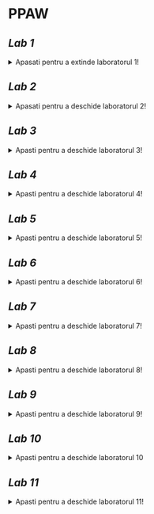 # PPAW

## _**Lab 1**_
<details unu>
  <summary>Apasati pentru a extinde laboratorul 1!</summary>

### **Exercitii:**
#### _*1. Adaugati un nou camp clasei Masina din cadrul proiectului demo si modificati toate nivelurile aplicatiei WinForms sa reflecte aceasta schimbare.*_

_*Campul adaugat este **Culoare** de tip string.*_
  
**a. Masina.cs**
```csharp
namespace LibrarieModele{
    public class Masina {
      // ...
      public string Culoare {get; set;}
  
      public Masina(DateTime dataFabricatie, int idCompanie, string model, decimal pret, string culoare, int idMasina = 0)
      {
        // ...
        Culoare = culoare;
      }
  
      public Masina (DataRow linieBD)
      {
          // ...
          Culoare = linieBD["culoare"].ToString();
      }
    } // class Masina
  } // namespace Librarie Modele
```

**b. AdministrareMasini.cs**
```csharp  
  namespace NivelAccesDate_SQLServer
{
    public class AdministrareMasini: IStocareMasini
    {
       public bool AddMasina(Masina m)
        {
            return SqlDBHelper.ExecuteNonQuery(
                "insert into dbo.Masini VALUES (@DataFabricatie, @IdCompanie, @Model, @Pret, @Culoare)", CommandType.Text,
                // ...
                new SqlParameter("@Culoare", m.Culoare)
            );
        }

        public bool UpdateMasina(Masina m)
        {
            return SqlDBHelper.ExecuteNonQuery(
                "UPDATE dbo.Masini set dataFabricatie = @DataFabricatie, idCompanie = @IdCompanie, model =@Model, pret =@Pret, culoare = @Culoare where idMasina=@IdMasina", CommandType.Text,
                // ...
                new SqlParameter("@Culoare", m.Culoare)
            );
        }
    } // class AdministrareMasini
} // namespace NivelAccesDate_SQLServer  
```
  
**c. FormaAdaugare.cs**
```csharp
namespace InterfataUtilizator
{
    public partial class FormaAdaugare : MetroForm
    {
      // ...
       private void dataGridMasini_CellContentClick(object sender, DataGridViewCellEventArgs e)
        {
            this.Width = 1000;
            int currentRowIndex = dataGridMasini.CurrentCell.RowIndex;
            string idMasina = dataGridMasini[PRIMA_COLOANA, currentRowIndex].Value.ToString();

            try
            {
                Masina m = stocareMasini.GetMasina(Int32.Parse(idMasina));

                //incarcarea datelor in controalele de pe forma
                if (m != null)
                {
                    // ...
                    txtCuloare.Text = m.Culoare; // adaugarea campului Culoare
                }
            }
            catch (Exception ex)
            {
                MessageBox.Show(ex.Message.ToString());
            }
            pnlEditare.Visible = true;
        }

        private void btnActualizeaza_Click(object sender, EventArgs e)
        {
            try
            {
                var masina = new Masina(
                    dtDataFabricatie.Value,
                    ((ComboItem)cmbCompanii.SelectedItem).Value,
                    txtModel.Text,
                    decimal.Parse(txtPret.Text),
                    txtCuloare.Text, // adaugarea metroBox-ului Culoare
                    Int32.Parse(lblIdMasina.Text));

                var rezultat = stocareMasini.UpdateMasina(masina);
                if (rezultat == SUCCES)
                {
                    MessageBox.Show("Masina actualizata");
                    AfiseazaCatalog();
                }
                else
                {
                    MessageBox.Show("Eroare la actualizare masina");
                }
            }
            catch (Exception ex)
            {
                MessageBox.Show("Exceptie" + ex.Message);
            }
        }

      // ...      
    } // class FormaAdaugare
} // namespace InterfataUtilizator
```
  
**d. FormaAfisare**
  
```csharp
namespace InterfataUtilizator
{
    public partial class FormaAfisare : MetroForm
    {
       // ...
    
        private void AfiseazaCatalog()
        {
            try
            {
                var masini = stocareMasini.GetMasini();
                if (masini != null && masini.Any())
                { // adugare campului "Culoare" in Select
                    dataGridMasini.DataSource = masini.Select(m=> new { m.IdMasina, m.Model, m.Companie.Nume, m.DataFabricatie, m.Pret, m.Culoare }).ToList() ;

                    dataGridMasini.Columns[0].Visible = false;
                    dataGridMasini.Columns[2].HeaderText = "Companie";
                    dataGridMasini.Columns[3].HeaderText = "Data fabricatie";
                }
            }
            catch (Exception ex)
            {
                MessageBox.Show(ex.Message.ToString());
            }
        }
    
    } // class FormaAfisare
 } // namespace InterfataUtilizator
  
```

### *Rezultate:*
  
**1. Afisare si modificare date masina**
  
  ![afisare_modoficare_masini](https://user-images.githubusercontent.com/39569343/139529075-649f81d6-4473-457f-a57a-52e077e768f7.png)
  
**2. Adaugare masina**  
  
  ![adaugare_masina](https://user-images.githubusercontent.com/39569343/139529176-c3b16af7-296c-40ec-9762-44aca0298b84.png)
</details>

## _**Lab 2**_
<details>
  <summary>Apasati pentru a deschide laboratorul 2!</summary>
  
  ### _**Exercitii:**_
  #### *2. Adaugati o noua forma care sa afiseze toate companiile introduse.*
  
  **a. ListaCompanii.aspx**
  ```csharp
  <%@ Page Title="" Language="C#" MasterPageFile="~/Site.Master" AutoEventWireup="true" CodeBehind="ListaCompanii.aspx.cs" Inherits="InterfataUtilizator_WebForms.ListaCompanii" %>
<asp:Content ID="Content1" ContentPlaceHolderID="MainContent" runat="server">
    <section>
        <div>
            <hgroup>
                <h2><%: Page.Title %></h2>
            </hgroup>

            <asp:ListView ID="productList" runat="server" 
                DataKeyNames="IdCompanie" GroupItemCount="4"
                ItemType="LibrarieModele.Companie" SelectMethod="GetCompanii">
                <EmptyDataTemplate>
                    <table >
                        <tr>
                            <td>Nu a fost gasita nici o companie.</td>
                        </tr>
                    </table>
                </EmptyDataTemplate>
                <EmptyItemTemplate>
                    <td/>
                </EmptyItemTemplate>
                <GroupTemplate>
                    <tr id="itemPlaceholderContainer" runat="server">
                        <td id="itemPlaceholder" runat="server"></td>
                    </tr>
                </GroupTemplate>
                <ItemTemplate>
                    <td runat="server">
                        <table>
                            <tr>
                                <td>
                                    <a href="ProductDetails.aspx?productID=<%#:Item.IdCompanie%>">
                                        <img src="./Resources/Images/<%#:Item.Nume%>.jpg"
                                            width="100" height="75" style="border: solid" /></a>
                                </td>
                            </tr>
                            <tr>
                                <td>
                                    <a href="ProductDetails.aspx?productID=<%#:Item.IdCompanie%>">
                                        <span>
                                            <%#:Item.Nume%>
                                        </span>
                                    </a>
                                    <br />
                                    <span>
                                        <b>Adresa: </b><%#:Item.Adresa%>
                                    </span>
                                    <br />
                                </td>
                            </tr>
                            <tr>
                                <td>
                                    <a href="ProductDetails.aspx?productID=<%#:Item.IdCompanie%>">
                                    </a>
                                    <br />
                                    <span>
                                        <b>Email: </b><%#:Item.Email%>
                                    </span>
                                    <br />
                                </td>
                            </tr>
                            <tr>
                                <td>
                                    <a href="ProductDetails.aspx?productID=<%#:Item.IdCompanie%>">
                                    </a>
                                    <br />
                                    <span>
                                        <b>Telefon: </b><%#:Item.Telefon%>
                                    </span>
                                    <br />
                                </td>
                            </tr>
                            <tr>
                                <td>&nbsp;</td>
                            </tr>
                        </table>
                        </p>
                    </td>
                </ItemTemplate>
                <LayoutTemplate>
                    <table style="width:100%;">
                        <tbody>
                            <tr>
                                <td>
                                    <table id="groupPlaceholderContainer" runat="server" style="width:100%">
                                        <tr id="groupPlaceholder"></tr>
                                    </table>
                                </td>
                            </tr>
                            <tr>
                                <td></td>
                            </tr>
                            <tr></tr>
                        </tbody>
                    </table>
                </LayoutTemplate>
            </asp:ListView>
        </div>
    </section>
</asp:Content>
 ```
**b. Lista Companii.aspx.cs**
  ```cshar
  namespace InterfataUtilizator_WebForms
{
    public partial class ListaCompanii : System.Web.UI.Page
    {
        //initializare obiecte utilizate pentru salvarea datelor in baza de date (sau alte medii de stocare...daca exista implementare corespunzatoare)
        IStocareCompanii stocareCompanii = (IStocareCompanii)new StocareFactory().GetTipStocare(typeof(Companie));
        IStocareMasini stocareMasini = (IStocareMasini)new StocareFactory().GetTipStocare(typeof(Masina));

        protected void Page_Load(object sender, EventArgs e)
        {

        }
        public IQueryable<Companie> GetCompanii()
        {
            return stocareCompanii.GetCompanii().AsQueryable();
        }
    } // parial class ListaCompanii
} // namespace InterfataUtilizator_WebForms
  ```
**c. ListaCompanii.aspx.designer.cs**
  ```cshar
  namespace InterfataUtilizator_WebForms
{
    public partial class ListaCompanii
    {
        protected global::System.Web.UI.WebControls.ListView productList;
    } 
}
  ```
  
  **d. Site.Master**
  ```html
  <div class="navbar-collapse collapse">
      <ul class="nav navbar-nav">
          <li><a runat="server" href="~/">Home</a></li>
          <li><a runat="server" href="~/ListaMasini">Lista masini</a></li>
          <li><a runat="server" href="~/ListaCompanii">Lista companii</a></li> <!--Adaugare tab lista companii-->
          <li><a runat="server" href="~/AdaugareCompanie">AdaugareCompanie</a></li>
      </ul>
  </div>
  ```
  
  ### *Rezultate:*
  
  ![SiteMaster](https://user-images.githubusercontent.com/39569343/139533821-cb855d9b-a85b-41cc-a8b6-6a7337ee6749.png)
  
</details>

## _**Lab 3**_
<details>
  <summary>Apasti pentru a deschide laboratorul 3!</summary>
</details>

## _**Lab 4**_
<details>
  <summary>Apasti pentru a deschide laboratorul 4!</summary>
</details>

## _**Lab 5**_
<details>
  <summary>Apasti pentru a deschide laboratorul 5!</summary>
</details>

## _**Lab 6**_
<details>
  <summary>Apasti pentru a deschide laboratorul 6!</summary>
</details>

## _**Lab 7**_
<details>
  <summary>Apasti pentru a deschide laboratorul 7!</summary>
</details>

## _**Lab 8**_
<details>
  <summary>Apasti pentru a deschide laboratorul 8!</summary>
</details>

## _**Lab 9**_
<details>
  <summary>Apasti pentru a deschide laboratorul 9!</summary>
</details>

## _**Lab 10**_
<details>
  <summary>Apasti pentru a deschide laboratorul 10</summary>
</details>

## _**Lab 11**_
<details>
  <summary>Apasti pentru a deschide laboratorul 11!</summary>
</details>
